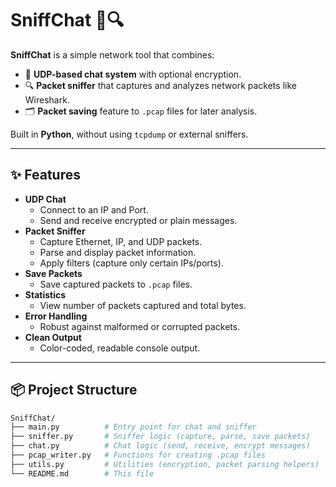 # SniffChat 🛜🔍

**SniffChat** is a simple network tool that combines:
- 🛜 **UDP-based chat system** with optional encryption.
- 🔍 **Packet sniffer** that captures and analyzes network packets like Wireshark.
- 🗂️ **Packet saving** feature to `.pcap` files for later analysis.

Built in **Python**, without using `tcpdump` or external sniffers.

---

## ✨ Features

- **UDP Chat**
  - Connect to an IP and Port.
  - Send and receive encrypted or plain messages.
- **Packet Sniffer**
  - Capture Ethernet, IP, and UDP packets.
  - Parse and display packet information.
  - Apply filters (capture only certain IPs/ports).
- **Save Packets**
  - Save captured packets to `.pcap` files.
- **Statistics**
  - View number of packets captured and total bytes.
- **Error Handling**
  - Robust against malformed or corrupted packets.
- **Clean Output**
  - Color-coded, readable console output.

---

## 📦 Project Structure

```bash
SniffChat/
├── main.py          # Entry point for chat and sniffer
├── sniffer.py       # Sniffer logic (capture, parse, save packets)
├── chat.py          # Chat logic (send, receive, encrypt messages)
├── pcap_writer.py   # Functions for creating .pcap files
├── utils.py         # Utilities (encryption, packet parsing helpers)
└── README.md        # This file
